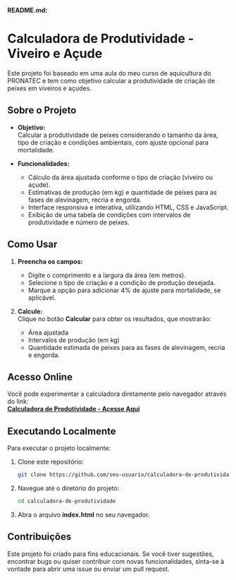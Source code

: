 **README.md:**

# Calculadora de Produtividade - Viveiro e Açude

Este projeto foi baseado em uma aula do meu curso de aquicultura do PRONATEC e tem como objetivo calcular a produtividade de criação de peixes em viveiros e açudes.

## Sobre o Projeto

- **Objetivo:**  
  Calcular a produtividade de peixes considerando o tamanho da área, tipo de criação e condições ambientais, com ajuste opcional para mortalidade.

- **Funcionalidades:**  
  - Cálculo da área ajustada conforme o tipo de criação (viveiro ou açude).  
  - Estimativas de produção (em kg) e quantidade de peixes para as fases de alevinagem, recria e engorda.  
  - Interface responsiva e interativa, utilizando HTML, CSS e JavaScript.  
  - Exibição de uma tabela de condições com intervalos de produtividade e número de peixes.

## Como Usar

1. **Preencha os campos:**  
   - Digite o comprimento e a largura da área (em metros).  
   - Selecione o tipo de criação e a condição de produção desejada.  
   - Marque a opção para adicionar 4% de ajuste para mortalidade, se aplicável.

2. **Calcule:**  
   Clique no botão **Calcular** para obter os resultados, que mostrarão:  
   - Área ajustada  
   - Intervalos de produção (em kg)  
   - Quantidade estimada de peixes para as fases de alevinagem, recria e engorda.

## Acesso Online

Você pode experimentar a calculadora diretamente pelo navegador através do link:  
[**Calculadora de Produtividade - Acesse Aqui**](https://calculadoradeprodutividade.netlify.app/)

## Executando Localmente

Para executar o projeto localmente:
1. Clone este repositório:
   ```bash
   git clone https://github.com/seu-usuario/calculadora-de-produtividade.git
   ```
2. Navegue até o diretório do projeto:
   ```bash
   cd calculadora-de-produtividade
   ```
3. Abra o arquivo **index.html** no seu navegador.

## Contribuições

Este projeto foi criado para fins educacionais. Se você tiver sugestões, encontrar bugs ou quiser contribuir com novas funcionalidades, sinta-se à vontade para abrir uma issue ou enviar um pull request.
